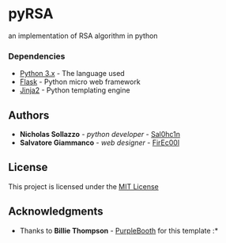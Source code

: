 # pyRSA

an implementation of RSA algorithm in python

### Dependencies

* [Python 3.x](https://www.python.org/downloads/) - The language used
* [Flask](http://flask.pocoo.org/) - Python micro web framework
* [Jinja2](http://jinja.pocoo.org/docs/2.9/) - Python templating engine


## Authors

* **Nicholas Sollazzo** - *python developer* - [Sal0hc1n](https://github.com/Sal0hc1n)
* **Salvatore Giammanco** - *web designer* - [FirEc00l](https://github.com/FirEc00l)

## License

This project is licensed under the [MIT License](https://opensource.org/licenses/MIT)

## Acknowledgments

* Thanks to **Billie Thompson** - [PurpleBooth](https://github.com/PurpleBooth) for this template :*
